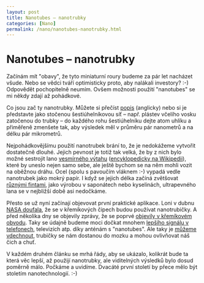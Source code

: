 ```yaml
---
layout: post
title: Nanotubes – nanotrubky
categories: [Nano]
permalink: /nano/nanotubes-nanotrubky.html
---
```

# Nanotubes – nanotrubky

Začínám mít "obavy", že tyto miniaturní roury budeme za pár let nacházet všude. Nebo se vědci tváří optimisticky proto, aby nalákali investory? :-) Odpovědět pochopitelně neumím. Ovšem možnosti použití "nanotubes" se mi někdy zdají až pohádkové.

Co jsou zač ty nanotrubky. Můžete si přečíst [popis](http://www.nanoxchange.com/Company_Profile.asp?ID=Ca100077) (anglicky) nebo si je představte jako stočenou šestiúhelníkovou síť – např. plástev včelího vosku zatočenou do trubky – do každého rohu šestiúhelníku dejte atom uhlíku a přiměřeně zmenšete tak, aby výsledek měl v průměru pár nanometrů a na délku pár mikrometrů.

Nejpohádkovějšímu použití nanotrubek brání to, že je nedokážeme vytvořit dostatečně dlouhé. Jejich pevnost je totiž tak velká, že by z nich bylo možné sestrojit lano [vesmírného výtahu](http://mek.kosmo.cz/wwwboard/2002/09/1898.htm) ([encyklopedicky na Wikipedii](http://en.wikipedia.org/wiki/Space_elevator)), které by uneslo nejen samo sebe, ale ještě bychom se na něm mohli vozit na oběžnou dráhu. Ocel (spolu s pavoučím vláknem :-) vypadá vedle nanotrubek jako mokrý papír. I když se jejich délka začíná zvětšovat [různými fintami](http://www.betterhumans.com/News/news.aspx?articleID=2003-12-10-5), jako výrobou v saponátech nebo kyselinách, ultrapevného lana se v nejbližší době asi nedočkáme.

Přesto se už nyní začínají objevovat první praktické aplikace. Loni v dubnu [NASA doufala](http://amesnews.arc.nasa.gov/releases/2003/03_26AR.html), že se v křemíkových čipech budou používat nanotrubičky. A před několika dny se objevily zprávy, že se poprvé [objevily v křemíkovém obvodu](http://www.berkeley.edu/news/media/releases/2004/01/05_nano.shtml). Taky se údajně budeme moci dočkat mnohem [lepšího signálu v telefonech](http://www.sciencedaily.com/releases/2003/12/031231082951.htm), televizích atp. díky anténám s "nanotubes". Ale taky je [můžeme vdechnout](http://www.nature.com/nsu/040105/040105-9.html), trubičky se nám dostanou do mozku a mohou ovlivňovat náš čich a chuť.

V každém druhém článku se mrhá řády, aby se ukázalo, kolikrát bude ta která věc lepší, až použijí nanotrubky, ale viditelných výsledků bylo dosud poměrně málo. Počkáme a uvidíme. Dvacáté první století by přece mělo být stoletím nanotechnologií. :-)

